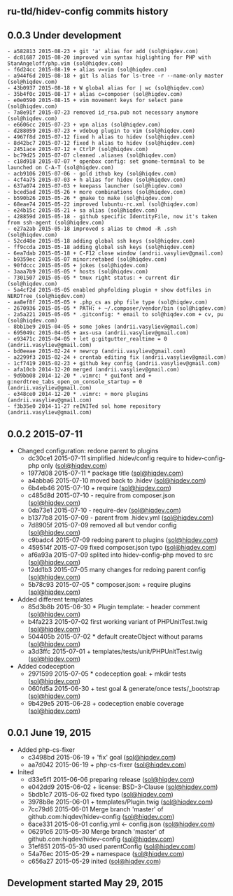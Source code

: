 ru-tld/hidev-config commits history
-----------------------------------

## 0.0.3 Under development

    - a582813 2015-08-23 + git 'a' alias for add (sol@hiqdev.com)
    - dc81687 2015-08-20 improved vim syntax higlighting for PHP with StanAngeloff/php.vim (sol@hiqdev.com)
    - f6d24cc 2015-08-19 + alias v=vim (sol@hiqdev.com)
    - a944f6d 2015-08-18 + git ls alias for ls-tree -r --name-only master (sol@hiqdev.com)
    - 43b0937 2015-08-18 + W global alias for | wc (sol@hiqdev.com)
    - 35b4f0c 2015-08-17 + alias c=composer (sol@hiqdev.com)
    - e0e0590 2015-08-15 + vim movement keys for select pane (sol@hiqdev.com)
    - 7a8e91f 2015-07-23 removed id_rsa.pub not necessary anymore (sol@hiqdev.com)
    - e6606cc 2015-07-23 + vpn alias (sol@hiqdev.com)
    - d288059 2015-07-23 + vdebug plugin to vim (sol@hiqdev.com)
    - 4967f8d 2015-07-12 fixed h alias to hidev (sol@hiqdev.com)
    - 8d42bc7 2015-07-12 fixed h alias to hidev (sol@hiqdev.com)
    - 2451ace 2015-07-12 + CtrlP (sol@hiqdev.com)
    - bc79d25 2015-07-07 cleaned .aliases (sol@hiqdev.com)
    - c18d918 2015-07-07 * openbox config: set gnome-terminal to be launched on C-A-T (sol@hiqdev.com)
    - acb9106 2015-07-06 - gold ithub key (sol@hiqdev.com)
    - 4cf4a75 2015-07-03 + h alias for hidev (sol@hiqdev.com)
    - 637a074 2015-07-03 + keepass launcher (sol@hiqdev.com)
    - bced5ad 2015-05-26 + more combinations (sol@hiqdev.com)
    - b590b26 2015-05-26 * gmake to make (sol@hiqdev.com)
    - 68eae74 2015-05-22 improved lubuntu-rc.xml (sol@hiqdev.com)
    - e24b15c 2015-05-21 + sa alias (sol@hiqdev.com)
    - 428859d 2015-05-18 - github specific IdentityFile, now it's taken from ssh-agent (sol@hiqdev.com)
    - e27a2ab 2015-05-18 improved s alias to chmod -R .ssh (sol@hiqdev.com)
    - 52cd48e 2015-05-18 adding global ssh keys (sol@hiqdev.com)
    - ff9ccda 2015-05-18 adding global ssh keys (sol@hiqdev.com)
    - 6ea7dab 2015-05-18 + C-F12 close window (andrii.vasyliev@gmail.com)
    - b9359ec 2015-05-07 minor:retabed (sol@hiqdev.com)
    - 90fdccc 2015-05-05 + jokes (sol@hiqdev.com)
    - 3aaa7b9 2015-05-05 * hosts (sol@hiqdev.com)
    - 7301507 2015-05-05 * tmux right status: + current dir (sol@hiqdev.com)
    - 5a4cf2d 2015-05-05 enabled phpfolding plugin + show dotfiles in NERDTree (sol@hiqdev.com)
    - aa8ef8f 2015-05-05 + .php_cs as php file type (sol@hiqdev.com)
    - 2670936 2015-05-05 * PATH: + ~/.composer/vendor/bin (sol@hiqdev.com)
    - 2a5a221 2015-05-05 * .gitconfig: * email to sol@hiqdev.com + cv, pu (sol@hiqdev.com)
    - 8bb1be9 2015-04-05 + some jokes (andrii.vasyliev@gmail.com)
    - 695049c 2015-04-05 + axs-usa (andrii.vasyliev@gmail.com)
    - e93471c 2015-04-05 + let g:gitgutter_realtime = 0 (andrii.vasyliev@gmail.com)
    - bd0eeae 2015-02-24 + newrcp (andrii.vasyliev@gmail.com)
    - a2299f3 2015-02-24 + crontab editing fix (andrii.vasyliev@gmail.com)
    - 1cf7419 2015-02-23 + github key config (andrii.vasyliev@gmail.com)
    - afa10cb 2014-12-20 merged (andrii.vasyliev@gmail.com)
    - 9d9bb08 2014-12-20 * .vimrc: * guifont and + g:nerdtree_tabs_open_on_console_startup = 0 (andrii.vasyliev@gmail.com)
    - e348ce0 2014-12-20 * .vimrc: + more plugins (andrii.vasyliev@gmail.com)
    - f3b35e0 2014-11-27 reINITed sol home repository (andrii.vasyliev@gmail.com)

## 0.0.2 2015-07-11

- Changed configuration: redone parent to plugins
    - dc30ce1 2015-07-11 simplified .hidev/config require to hidev-config-php only (sol@hiqdev.com)
    - 1977d08 2015-07-11 * package title (sol@hiqdev.com)
    - a4abba6 2015-07-10 moved back to .hidev (sol@hiqdev.com)
    - 6b4eb46 2015-07-10 + require (sol@hiqdev.com)
    - c485d8d 2015-07-10 - require from composer.json (sol@hiqdev.com)
    - 0da73e1 2015-07-10 - require-dev (sol@hiqdev.com)
    - b1377b8 2015-07-09 - parent from .hidev.yml (sol@hiqdev.com)
    - 7d8905f 2015-07-09 removed all but vendor config (sol@hiqdev.com)
    - c9badc4 2015-07-09 redoing parent to plugins (sol@hiqdev.com)
    - 459514f 2015-07-09 fixed composer.json typo (sol@hiqdev.com)
    - af6a93a 2015-07-09 splited into hidev-config-php moved to src (sol@hiqdev.com)
    - 12dd1b3 2015-07-05 many changes for redoing parent config (sol@hiqdev.com)
    - 5b78c93 2015-07-05 * composer.json: + require plugins (sol@hiqdev.com)
- Added different templates
    - 85d3b8b 2015-06-30 * Plugin template: - header comment (sol@hiqdev.com)
    - b4fa223 2015-07-02 first working variant of PHPUnitTest.twig (sol@hiqdev.com)
    - 504405b 2015-07-02 * default createObject without params (sol@hiqdev.com)
    - a3d3ffc 2015-07-01 + templates/tests/unit/PHPUnitTest.twig (sol@hiqdev.com)
- Added codeception
    - 2971599 2015-07-05 * codeception goal: + mkdir tests (sol@hiqdev.com)
    - 060fd5a 2015-06-30 + test goal & generate/once tests/_bootstrap (sol@hiqdev.com)
    - 9b429e5 2015-06-28 + codeception enable coverage (sol@hiqdev.com)

## 0.0.1 June 19, 2015

- Added php-cs-fixer
    - c3498bd 2015-06-19 + 'fix' goal (sol@hiqdev.com)
    - aa7d042 2015-06-19 + php-cs-fixer (sol@hiqdev.com)
- Inited
    - d33e5f1 2015-06-06 preparing release (sol@hiqdev.com)
    - e042dd9 2015-06-02 + license: BSD-3-Clause (sol@hiqdev.com)
    - 5bdb1c7 2015-06-02 fixed typo (sol@hiqdev.com)
    - 3978b8e 2015-06-01 + templates/Plugin.twig (sol@hiqdev.com)
    - 7cc79d6 2015-06-01 Merge branch 'master' of github.com:hiqdev/hidev-config (sol@hiqdev.com)
    - 6ace331 2015-06-01 config.yml <- config.json (sol@hiqdev.com)
    - 06291c6 2015-05-30 Merge branch 'master' of github.com:hiqdev/hidev-config (sol@hiqdev.com)
    - 31ef851 2015-05-30 used parentConfig (sol@hiqdev.com)
    - 54a76ec 2015-05-29 + namespace (sol@hiqdev.com)
    - c656a27 2015-05-29 inited (sol@hiqdev.com)

## Development started May 29, 2015

